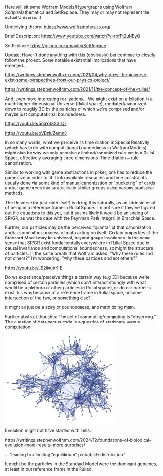 Here will sit some Wolfram Models/Hypergraphs using Wolfram Script/Mathematica and SetReplace.  They may or may not represent the actual Universe.  :)  

Underlying theory:
https://www.wolframphysics.org/

Brief Description:
https://www.youtube.com/watch?v=rbfFt2uNEyQ

SetReplace:
https://github.com/maxitg/SetReplace

Update:  Haven't done anything with this (obviously) but continue to closely follow the project.  Some notable existential implications that have emerged...

https://writings.stephenwolfram.com/2021/04/why-does-the-universe-exist-some-perspectives-from-our-physics-project/

https://writings.stephenwolfram.com/2021/11/the-concept-of-the-ruliad/

And, even more interesting realizations... We might exist on a foliation in a much higher dimensional Universe (Rulial space), mediated/canonized down to roughly 3D by the particles of which we're comprised and/or maybe just computational boundedness.

https://youtu.be/5qaY63SSrQE

https://youtu.be/oVBnIuZemn0

In so many words, what we perceive as time dilation in Special Relativity (which has to do with computational boundedness in Wolfram Models) might also be why we only perceive a limited/canonized rule-set in a Rulial Space, effectively averaging three dimensions.  Time dilation ~ rule canonization.

Similar to working with game abstractions in poker, one has to reduce the game size in order to fit it into available resources and time constraints, usually done via some kind of manual canonization or "bucketing" of cards and/or game trees into strategically similar groups using various statistical methods.  

The Universe (or just math itself) is doing this naturally, as an intrinsic result of being in a reference frame in Rulial Space.  I'm not sure if they've figured out the equations to this yet, but it seems likely it would be an analog of SR/GR, as was the case with the Feynman Path Integral in Branchial Space.

Further, our particles may be the perceived "quanta" of that canonization and/or some other process of math acting on itself.  Certain properties of the Standard Model may be universal, beyond gauge invariance.  In the same sense that SR/GR exist fundamentally everywhere in Rulial Space due to causal invariance and computational boundedness, so might the structure of particles.  In the same breath that Wolfram asked: "Why these rules and not others?"  I'm wondering: "why these particles and not others?"

https://youtu.be/_E2iiuunK-E

Do we experience/perceive things a certain way (e.g 3D) because we're comprised of certain particles (which don't interact strongly with what would be a plethora of other particles in Rulial space), or do our particles exist this way because of a reference frame in Rulial space, or some intersection of the two, or something else?

It might all just be a story of boundedness, and math doing math.

Further abstract thoughts: The act of commuting/computing is "observing."  The question of data versus code is a question of stationary versus computation.  

![Hello World](https://github.com/TopologicLogic/My-Own-Little-Universe/raw/master/Hello%20World.png)

Evolution might not have started with cells:

https://writings.stephenwolfram.com/2024/12/foundations-of-biological-evolution-more-results-more-surprises/

... 'leading to a limiting “equilibrium” probability distribution.'  

It might be the particles in the Standard Model were the dominant genomes, at least in our reference frame in the Ruliad.
